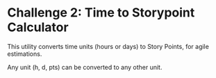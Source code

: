 # Challenge 2: Time to Storypoint Calculator
This utility converts time units (hours or days) to Story Points, for agile estimations.

Any unit (h, d, pts) can be converted to any other unit.
